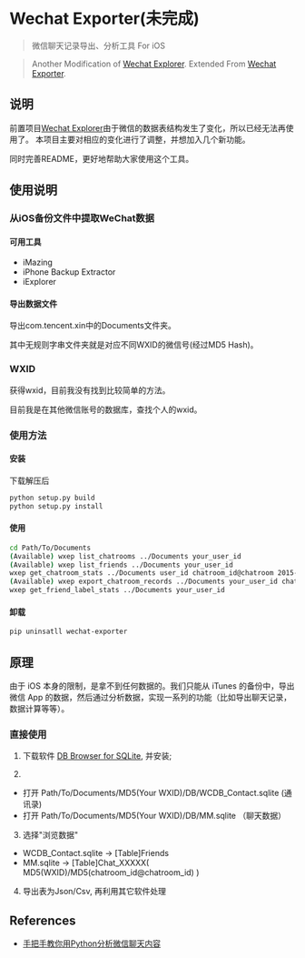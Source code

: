 # Wechat Exporter(未完成)

> 微信聊天记录导出、分析工具 For iOS

> Another Modification of [Wechat Explorer](https://github.com/humiaozuzu/wechat-explorer).
> Extended From [Wechat Exporter](https://github.com/jieyaoke/wechat-exporter).


## 说明

前置项目[Wechat Explorer](https://github.com/humiaozuzu/wechat-explorer)由于微信的数据表结构发生了变化，所以已经无法再使用了。
本项目主要对相应的变化进行了调整，并想加入几个新功能。

同时完善README，更好地帮助大家使用这个工具。

## 使用说明

### 从iOS备份文件中提取WeChat数据

#### 可用工具

- iMazing
- iPhone Backup Extractor
- iExplorer

#### 导出数据文件
导出com.tencent.xin中的Documents文件夹。

其中无规则字串文件夹就是对应不同WXID的微信号(经过MD5 Hash)。

### WXID
获得wxid，目前我没有找到比较简单的方法。

目前我是在其他微信账号的数据库，查找个人的wxid。

### 使用方法

#### 安装
下载解压后
```bash
python setup.py build
python setup.py install
```

#### 使用
``` bash
cd Path/To/Documents
(Available) wxep list_chatrooms ../Documents your_user_id
(Available) wxep list_friends ../Documents your_user_id
wxep get_chatroom_stats ../Documents user_id chatroom_id@chatroom 2015-08-01 2020-01-01
(Available) wxep export_chatroom_records ../Documents your_user_id chatroom_id@chatroom 2015-10-01 2020-01-01 ../
wxep get_friend_label_stats ../Documents your_user_id
```

#### 卸载
```bash
pip uninsatll wechat-exporter
```

## 原理

由于 iOS 本身的限制，是拿不到任何数据的。我们只能从 iTunes 的备份中，导出微信 App 的数据，然后通过分析数据，实现一系列的功能（比如导出聊天记录，数据计算等等）。

### 直接使用
1. 下载软件 [DB Browser for SQLite](https://sqlitebrowser.org/dl/), 并安装;

2. 
- 打开 Path/To/Documents/MD5(Your WXID)/DB/WCDB_Contact.sqlite (通讯录)
- 打开 Path/To/Documents/MD5(Your WXID)/DB/MM.sqlite （聊天数据）

3. 选择"浏览数据"
- WCDB_Contact.sqlite -> [Table]Friends
- MM.sqlite -> [Table]Chat_XXXXX( MD5(WXID)/MD5(chatroom_id@chatroom_id) )

4. 导出表为Json/Csv, 再利用其它软件处理


## References
- [手把手教你用Python分析微信聊天内容](https://www.cnblogs.com/guohaojintian/p/11608716.html)


